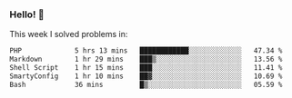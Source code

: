 ### Hello! 👋

This week I solved problems in:

<!--START_SECTION:waka-->

```txt
PHP             5 hrs 13 mins   ████████████░░░░░░░░░░░░░   47.34 %
Markdown        1 hr 29 mins    ███▒░░░░░░░░░░░░░░░░░░░░░   13.56 %
Shell Script    1 hr 15 mins    ███░░░░░░░░░░░░░░░░░░░░░░   11.41 %
SmartyConfig    1 hr 10 mins    ██▓░░░░░░░░░░░░░░░░░░░░░░   10.69 %
Bash            36 mins         █▒░░░░░░░░░░░░░░░░░░░░░░░   05.59 %
```

<!--END_SECTION:waka-->
